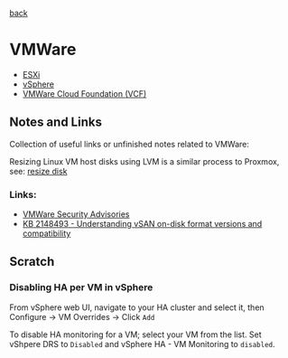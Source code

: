 [back](../README.md)

# VMWare

- [ESXi](./ESXi.md)
- [vSphere](./vSphere.md)
- [VMWare Cloud Foundation (VCF)](./vcf.md)

## Notes and Links

Collection of useful links or unfinished notes related to VMWare: 

Resizing Linux VM host disks using LVM is a similar process to Proxmox, see: [resize disk](../Proxmox/resize_disk.md)

### Links: 

- [VMWare Security Advisories](https://www.vmware.com/security/advisories.html)
- [KB 2148493 - Understanding vSAN on-disk format versions and compatibility](https://kb.vmware.com/s/article/2148493)

## Scratch 

### Disabling HA per VM in vSphere

From vSphere web UI, navigate to your HA cluster and select it, then Configure -> VM Overrides -> Click `Add`

To disable HA monitoring for a VM; select your VM from the list. Set vShpere DRS to `Disabled` and vSphere HA - VM Monitoring to `disabled`.

